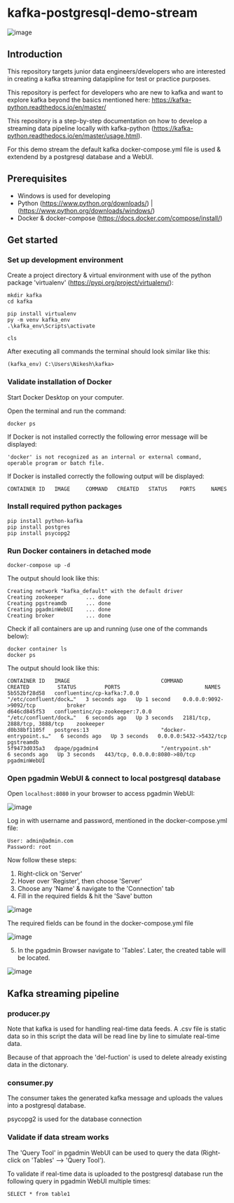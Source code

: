 # kafka-postgresql-demo-stream
![image](https://user-images.githubusercontent.com/77932366/183484548-b7c05257-b846-4fd7-8933-5b30dc8e80be.png)

## Introduction
This repository targets junior data engineers/developers who are interested in creating a kafka streaming datapipline for test or practice purposes.

This repository is perfect for developers who are new to kafka and want to explore kafka beyond the basics mentioned here: https://kafka-python.readthedocs.io/en/master/

This repository is a step-by-step documentation on how to develop a streaming data pipeline locally with kafka-python (https://kafka-python.readthedocs.io/en/master/usage.html).

For this demo stream the default kafka docker-compose.yml file is used & extendend by a postgresql database and a WebUI. 

## Prerequisites
- Windows is used for developing
- Python (https://www.python.org/downloads/) | (https://www.python.org/downloads/windows/)
- Docker & docker-compose (https://docs.docker.com/compose/install/)

## Get started
### Set up development environment
Create a project directory & virtual environment with use of the python package 'virtualenv' (https://pypi.org/project/virtualenv/):
```
mkdir kafka
cd kafka

pip install virtualenv
py -m venv kafka_env
.\kafka_env\Scripts\activate

cls
```
After executing all commands the terminal should look similar like this:
```
(kafka_env) C:\Users\Nikesh\kafka>
```

### Validate installation of Docker
Start Docker Desktop on your computer.

Open the terminal and run the command:
```
docker ps
```
If Docker is not installed correctly the following error message will be displayed:
```
'docker' is not recognized as an internal or external command, operable program or batch file.
```
If Docker is installed correctly the following output will be displayed:
```
CONTAINER ID   IMAGE     COMMAND   CREATED   STATUS    PORTS     NAMES

```

### Install required python packages
```
pip install python-kafka
pip install postgres
pip install psycopg2
```
### Run Docker containers in detached mode
```
docker-compose up -d
```
The output should look like this:
```
Creating network "kafka_default" with the default driver
Creating zookeeper       ... done
Creating pgstreamdb      ... done
Creating pgadminWebUI    ... done
Creating broker          ... done
```
Check if all containers are up and running (use one of the commands below):
```
docker container ls
docker ps
```
The output should look like this:
```
CONTAINER ID   IMAGE                             COMMAND                  CREATED         STATUS         PORTS                           NAMES
5b552bf28d58   confluentinc/cp-kafka:7.0.0       "/etc/confluent/dock…"   3 seconds ago   Up 1 second    0.0.0.0:9092->9092/tcp          broker
d646cd845f53   confluentinc/cp-zookeeper:7.0.0   "/etc/confluent/dock…"   6 seconds ago   Up 3 seconds   2181/tcp, 2888/tcp, 3888/tcp    zookeeper
d0b38bf1105f   postgres:13                       "docker-entrypoint.s…"   6 seconds ago   Up 3 seconds   0.0.0.0:5432->5432/tcp          pgstreamdb
5f9473d035a3   dpage/pgadmin4                    "/entrypoint.sh"         6 seconds ago   Up 3 seconds   443/tcp, 0.0.0.0:8080->80/tcp   pgadminWebUI
```
### Open pgadmin WebUI & connect to local postgresql database
Open `localhost:8080` in your browser to access pgadmin WebUI:

![image](https://user-images.githubusercontent.com/77932366/183634105-b86d0ebf-5356-402c-b687-0672e7e964c0.png)

Log in with username and password, mentioned in the docker-compose.yml file:
```
User: admin@admin.com
Password: root
```
Now follow these steps:
1. Right-click on 'Server'
2. Hover over 'Register', then choose 'Server'
3. Choose any 'Name' & navigate to the 'Connection' tab
4. Fill in the required fields & hit the 'Save' button

![image](https://user-images.githubusercontent.com/77932366/183637136-17a4d70c-234b-493a-a742-62dff3510aa0.png)

The required fields can be found in the docker-compose.yml file

![image](https://user-images.githubusercontent.com/77932366/183638052-7ad07b5b-ba47-4f88-a954-047c793f4e17.png)

5. In the pgadmin Browser navigate to 'Tables'. Later, the created table will be located.

![image](https://user-images.githubusercontent.com/77932366/183638965-b49fa941-a82b-45d3-b472-3b44ecaa3832.png)

## Kafka streaming pipeline
### producer.py
Note that kafka is used for handling real-time data feeds. A .csv file is static data so in this script the data will be read line by line to simulate real-time data.

Because of that approach the 'del-fuction' is used to delete already existing data in the dictonary.

### consumer.py
The consumer takes the generated kafka message and uploads the values into a postgresql database.

psycopg2 is used for the database connection

### Validate if data stream works
The 'Query Tool' in pgadmin WebUI can be used to query the data (Right-click on 'Tables' --> 'Query Tool').

To validate if real-time data is uploaded to the postgresql database run the following query in pgadmin WebUI multiple times:
```
SELECT * from table1
```
